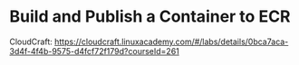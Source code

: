 # Build and Publish a Container to ECR

CloudCraft: <https://cloudcraft.linuxacademy.com/#/labs/details/0bca7aca-3d4f-4f4b-9575-d4fcf72f179d?courseId=261>